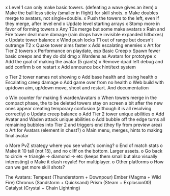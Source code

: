 x Level 1 can only make basic towers. (defeating a wave gives an item)
x Make the ball less sticky (smaller in flight) for skill shots.
x Make doubles merge to avatars, not single+double.
x Push the towers to the left, even if they merge, after level end
x Update level starting arrays
x Stomp more in favor of forming towers
x Any T3s merge but some make avatars
x Rain and Fire tower deal more damage (rain drops have invisible expanded hitboxes)
x Update tower balance
x Wind push locks T1 out of range but doesn't outrange T2
x Quake tower aims faster
x Add escalating enemies
x Art for Tier 2 towers
x Performance on playdate, esp Basic Creep
x Spawn fewer basic creeps and they do dbl dmg
x Wardens as Avatars for prototype
x Add the goal of making the avatar (5 giants)
x Remove dpad left debug and add confirm b on restart
x Add announce box hint/text system

o Tier 2 tower names not showing
o Add base health and losing health
o Escalating creep damage
o Add game over from no health
o Web build with up/down aim, up/down move, shoot and restart. And documentation

o Win counter for making 5 warden/avatars
o When towers merge in the compact phase, the to be deleted towers stay on screen a bit after the new ones appear creating temporary confusion (although it is all resolving correctly)
o Update creep balance
o Add Tier 2 tower unique abilities
o Add Avatar and Waden attack unique abilities
o Add bubble off the edge turns all remaining bubbles into Tier 2 and triggers end (they fly from preview area)
o Art for Avatars (element in chest?)
o Main menu, merges, hints to making final avatar

o More PvZ strategy where you see what's coming?
o End of match stats
o Make it 10 tall (not 15), and no cliff on the bottom. Larger assets.
o Go back to circle -> triangle -> diamond -> etc (keeps them small but also visually interesting)
o Make it clash royale! For multiplayer.
o Other platforms
o How can we get more skill shots?

The Avatars: 
Tempest (Thunderstorm + Downpour)
Ember (Magma + Wild Fire)
Chronus (Sandstorm + Quicksand)
Prism (Steam + Explosion00)
Catalyst (Crystal + Chain Lightning)